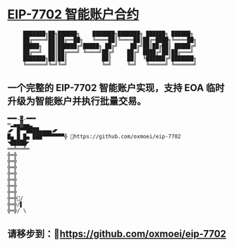 # [EIP-7702 智能账户合约](https://github.com/oxmoei/eip-7702)
```
     ███████╗██╗██████╗    ███████╗███████╗ ██████╗ ██████╗
     ██╔════╝██║██╔══██╗   ╚════██║╚════██║██╔═████╗╚════██╗
     █████╗  ██║██████╔╝█████╗ ██╔╝    ██╔╝██║██╔██║ █████╔╝
     ██╔══╝  ██║██╔═══╝ ╚════╝██╔╝    ██╔╝ ████╔╝██║██╔═══╝
     ███████╗██║██║           ██║     ██║  ╚██████╔╝███████╗
     ╚══════╝╚═╝╚═╝           ╚═╝     ╚═╝   ╚═════╝ ╚══════╝
```
## 一个完整的 EIP-7702 智能账户实现，支持 EOA 临时升级为智能账户并执行批量交易。
```
▬▬▬.◙.▬▬▬
═▂▄▄▓▄▄▂
◢◤ █▀▀████▄▄▄▄◢◤
█▄ █ █▄ ███▀▀▀▀▀▀▀╬ 🔗https://github.com/oxmoei/eip-7702
◥█████◤
══╩══╩═
╬═╬
╬═╬
╬═╬    
╬═╬    
╬═╬    
╬═╬    
╬═╬
╬═╬🐼/
╬═╬/▌
╬═╬/ \
```
## 请移步到：🔗https://github.com/oxmoei/eip-7702